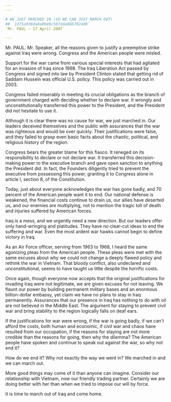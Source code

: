 ```yaml
---
---

# WE JUST MARCHED IN (SO WE CAN JUST MARCH OUT)
## `1d75a938da8a8b46c507dda08b7824d8`
`Mr. PAUL — 17 April 2007`

---
```



Mr. PAUL. Mr. Speaker, all the reasons given to justify a preemptive 
strike against Iraq were wrong. Congress and the American people were 
misled.

Support for the war came from various special interests that had 
agitated for an invasion of Iraq since 1998. The Iraq Liberation Act 
passed by Congress and signed into law by President Clinton stated that 
getting rid of Saddam Hussein was official U.S. policy. This policy was 
carried out in 2003.

Congress failed miserably in meeting its crucial obligations as the 
branch of government charged with deciding whether to declare war. It 
wrongly and unconstitutionally transferred this power to the President, 
and the President did not hesitate to use it.

Although it is clear there was no cause for war, we just marched in. 
Our leaders deceived themselves and the public with assurances that the 
war was righteous and would be over quickly. Their justifications were 
false, and they failed to grasp even basic facts about the chaotic, 
political, and religious history of the region.

Congress bears the greater blame for this fiasco. It reneged on its 
responsibility to declare or not declare war. It transferred this 
decision-making power to the executive branch and gave open sanction to 
anything the President did. In fact, the Founders diligently tried to 
prevent the executive from possessing this power, granting it to 
Congress alone in article I, section 8, of the Constitution.

Today, just about everyone acknowledges the war has gone badly, and 
70 percent of the American people want it to end. Our national defense 
is weakened, the financial costs continue to drain us, our allies have 
deserted us, and our enemies are multiplying, not to mention the tragic 
toll of death and injuries suffered by American forces.

Iraq is a mess, and we urgently need a new direction. But our leaders 
offer only hand-wringing and platitudes. They have no clear-cut ideas 
to end the suffering and war. Even the most ardent war hawks cannot 
begin to define victory in Iraq.

As an Air Force officer, serving from 1963 to 1968, I heard the same 
agonizing pleas from the American people. These pleas were met with the 
same excuses about why we could not change a deeply flawed policy and 
rethink the war in Vietnam. That bloody conflict, also undeclared and 
unconstitutional, seems to have taught us little despite the horrific 
costs.

Once again, though everyone now accepts that the original 
justifications for invading Iraq were not legitimate, we are given 
excuses for not leaving. We flaunt our power by building permanent 
military bases and an enormous billion-dollar embassy, yet claim we 
have no plans to stay in Iraq permanently. Assurances that our presence 
in Iraq has nothing to do with oil are not believed in the Middle East. 
The argument for staying to prevent civil war and bring stability to 
the region logically falls on deaf ears.

If the justifications for war were wrong, if the war is going badly, 
if we can't afford the costs, both human and economic, if civil war and 
chaos have resulted from our occupation, if the reasons for staying are 
not more credible than the reasons for going, then why the dilemma? The 
American people have spoken and continue to speak out against the war, 
so why not end it?

How do we end it? Why not exactly the way we went in? We marched in 
and we can march out.

More good things may come of it than anyone can imagine. Consider our 
relationship with Vietnam, now our friendly trading partner. Certainly 
we are doing better with her than when we tried to impose our will by 
force.

It is time to march out of Iraq and come home.
